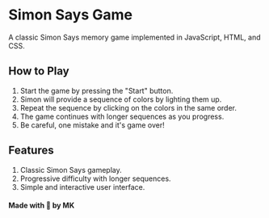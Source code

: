 # Simon Says Game
A classic Simon Says memory game implemented in JavaScript, HTML, and CSS.

## How to Play
1. Start the game by pressing the "Start" button.
2. Simon will provide a sequence of colors by lighting them up.
3. Repeat the sequence by clicking on the colors in the same order.
4. The game continues with longer sequences as you progress.
5. Be careful, one mistake and it's game over!

## Features
1. Classic Simon Says gameplay.
2. Progressive difficulty with longer sequences.
3. Simple and interactive user interface.


#### Made with 💖 by MK

